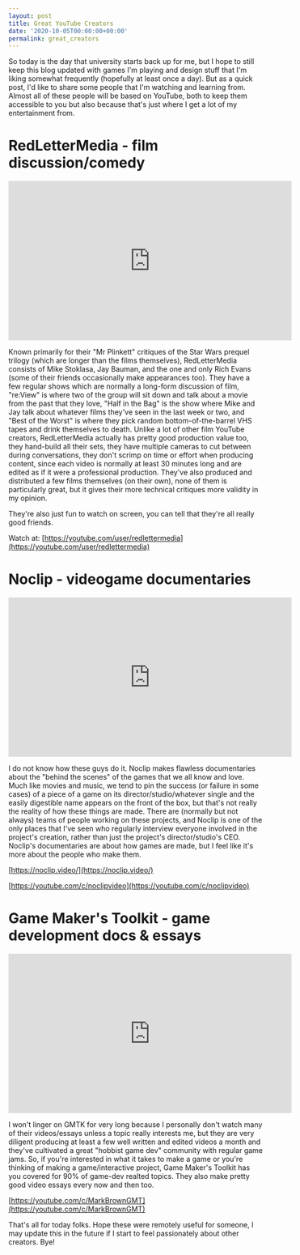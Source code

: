 ```yaml
---
layout: post
title: Great YouTube Creators
date: '2020-10-05T00:00:00+00:00'
permalink: great_creators
---
```

So today is the day that university starts back up for me, but I hope to still keep this blog updated with games I'm playing and design stuff that I'm liking somewhat frequently (hopefully at least once a day). But as a quick post, I'd like to share some people that I'm watching and learning from. Almost all of these people will be based on YouTube, both to keep them accessible to you but also because that's just where I get a lot of my entertainment from. 

# RedLetterMedia - film discussion/comedy

<iframe width="560" height="315" src="https://www.youtube.com/embed/0DNDkx9pQxk" frameborder="0" allow="accelerometer; autoplay; clipboard-write; encrypted-media; gyroscope; picture-in-picture" allowfullscreen></iframe>

Known primarily for their "Mr Plinkett" critiques of the Star Wars prequel trilogy (which are longer than the films themselves), RedLetterMedia consists of Mike Stoklasa, Jay Bauman, and the one and only Rich Evans (some of their friends occasionally make appearances too). They have a few regular shows which are normally a long-form discussion of film, "re:View" is where two of the group will sit down and talk about a movie from the past that they love, "Half in the Bag" is the show where Mike and Jay talk about whatever films they've seen in the last week or two, and "Best of the Worst" is where they pick random bottom-of-the-barrel VHS tapes and drink themselves to death. Unlike a lot of other film YouTube creators, RedLetterMedia actually has pretty good production value too, they hand-build all their sets, they have multiple cameras to cut between during conversations, they don't scrimp on time or effort when producing content, since each video is normally at least 30 minutes long and are edited as if it were a professional production. They've also produced and distributed a few films themselves (on their own), none of them is particularly great, but it gives their more technical critiques more validity in my opinion. 

They're also just fun to watch on screen, you can tell that they're all really good friends.

Watch at: [https://youtube.com/user/redlettermedia](https://youtube.com/user/redlettermedia)

# Noclip - videogame documentaries

<iframe width="560" height="315" src="https://www.youtube.com/embed/h4kdqwdbZZ8" frameborder="0" allow="accelerometer; autoplay; clipboard-write; encrypted-media; gyroscope; picture-in-picture" allowfullscreen></iframe>

I do not know how these guys do it. Noclip makes flawless documentaries about the "behind the scenes" of the games that we all know and love. Much like movies and music, we tend to pin the success (or failure in some cases) of a piece of a game on its director/studio/whatever single and the easily digestible name appears on the front of the box, but that's not really the reality of how these things are made. There are (normally but not always) teams of people working on these projects, and Noclip is one of the only places that I've seen who regularly interview everyone involved in the project's creation, rather than just the project's director/studio's CEO. Noclip's documentaries are about how games are made, but I feel like it's more about the people who make them. 

[https://noclip.video/](https://noclip.video/)

[https://youtube.com/c/noclipvideo](https://youtube.com/c/noclipvideo)

# Game Maker's Toolkit - game development docs & essays

<iframe width="560" height="315" src="https://www.youtube.com/embed/1ypOUn6rThM" frameborder="0" allow="accelerometer; autoplay; clipboard-write; encrypted-media; gyroscope; picture-in-picture" allowfullscreen></iframe>

I won't linger on GMTK for very long because I personally don't watch many of their videos/essays unless a topic really interests me, but they are very diligent producing at least a few well written and edited videos a month and they've cultivated a great "hobbist game dev" community with regular game jams. So, if you're interested in what it takes to make a game or you're thinking of making a game/interactive project, Game Maker's Toolkit has you covered for 90% of game-dev realted topics. They also make pretty good video essays every now and then too.

[https://youtube.com/c/MarkBrownGMT](https://youtube.com/c/MarkBrownGMT) 

That's all for today folks. Hope these were remotely useful for someone, I may update this in the future if I start to feel passionately about other creators. Bye!
